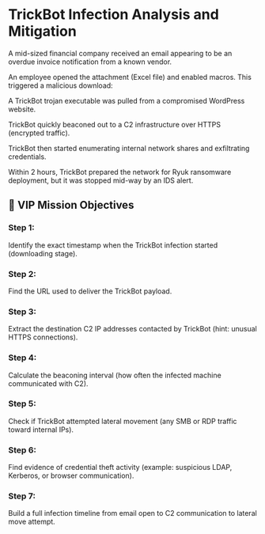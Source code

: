 # TrickBot Infection Analysis and Mitigation

A mid-sized financial company received an email appearing to be an overdue invoice notification from a known vendor.

An employee opened the attachment (Excel file) and enabled macros. This triggered a malicious download:

A TrickBot trojan executable was pulled from a compromised WordPress website.

TrickBot quickly beaconed out to a C2 infrastructure over HTTPS (encrypted traffic).

TrickBot then started enumerating internal network shares and exfiltrating credentials.

Within 2 hours, TrickBot prepared the network for Ryuk ransomware deployment, but it was stopped mid-way by an IDS alert.

## 🎯 VIP Mission Objectives

### Step 1: 
Identify the exact timestamp when the TrickBot infection started (downloading stage).

### Step 2: 
Find the URL used to deliver the TrickBot payload.

### Step 3: 
Extract the destination C2 IP addresses contacted by TrickBot (hint: unusual HTTPS connections).

### Step 4: 
Calculate the beaconing interval (how often the infected machine communicated with C2).

### Step 5: 
Check if TrickBot attempted lateral movement (any SMB or RDP traffic toward internal IPs).

### Step 6: 
Find evidence of credential theft activity (example: suspicious LDAP, Kerberos, or browser communication).

### Step 7: 
Build a full infection timeline from email open to C2 communication to lateral move attempt.
